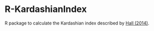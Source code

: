 R-KardashianIndex
=================

R package to calculate the Kardashian index described by [Hall (2014)](http://genomebiology.com/2014/15/7/424).  
